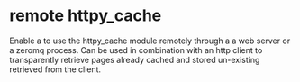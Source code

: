remote httpy_cache
==================

Enable a to use the httpy_cache module remotely through a a web server or a zeromq process. 
Can be used in combination with an http client to transparently retrieve pages already cached and stored un-existing retrieved from the client. 
